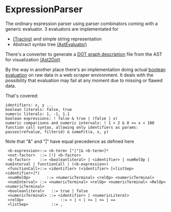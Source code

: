 # ExpressionParser

The ordinary expression parser using parser combinators coming with a generic evaluator. 3 evaluators are implementated for

* [(Tracing)](https://github.com/curiosag/expressionparser/blob/master/src/org/cg/scala/expressionparser/ExprEvaluator.scala) and simple string representation
* Abstract syntax tree [(AstEvaluator)](https://github.com/curiosag/expressionparser/blob/master/src/org/cg/scala/expressionparser/AstEvaluator.scala)

There's a converter to generate a [DOT graph description](http://www.graphviz.org/Documentation.php) file from the AST for visualization [(Ast2Dot)](https://github.com/curiosag/expressionparser/blob/master/src/org/cg/scala/expressionparser/Ast2Dot.scala)

By the way in another place there's an implementation doing actual [boolean evaluation](https://github.com/curiosag/AdScraperExpressionFilter/blob/master/src/org/cg/adscraper/exprFilter/ExprContextAdScraper.scala) on raw data in a web scraper environment. It deals with the possibility that evaluation may fail at any moment due to missing or flawed data.

That's covered:
    
    identifiers: x, y ...
    boolean literals: false, true
    numeric literals: 1, -1, 1.1 
    boolean expressions: ! false & true | (false | x)
    numeric comparisons and numeric intervals: ! 1 > 2 & 0 <= x < 100
    function call syntax, allowing only identifiers as params: passes(refvalue, filterid) & someFct(a, x, y)
    
Note that "&" and "|" have equal precedence as defined here

     <b-expression>::= <b-term> ["|"|& <b-term>]*
     <not-factor>  ::= [!] <b-factor>
     <b-factor>    ::= <booleanliteral> | <identifier> | numRelOp | numInterval | functionCall | (<b-expression>) 
     <functionCall>::= <identifier> (<identifier> [<listSep> <identifier>]*)
     <numRelOp> 	  ::= <numericTerminal> <relOp> <numericTerminal>
     <numInterval> ::= <numericTerminal> <relOp> <numericTerminal> <RelOp> <numericTerminal>
     <booleanliteral>   ::= true | false 
     <numericTerminal> ::= <identifier> | <numericLiteral>
     <relOp>				::= > | < | >= | <= | ==
     <listSep>			::= ,
